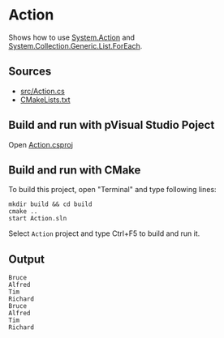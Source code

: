 # Action

Shows how to use [System.Action](https://learn.microsoft.com/en-us/dotnet/api/system.action) and [System.Collection.Generic.List.ForEach](https://learn.microsoft.com/en-us/dotnet/api/system.collections.generic.list-1.foreach#system-collections-generic-list-foreach(system-action(()))). 

## Sources

* [src/Action.cs](src/Action.cs)
* [CMakeLists.txt](CMakeLists.txt)

## Build and run with pVisual Studio Poject

Open [Action.csproj](Action.csproj)

## Build and run with CMake

To build this project, open "Terminal" and type following lines:

```batch
mkdir build && cd build
cmake ..
start Action.sln
```

Select `Action` project and type Ctrl+F5 to build and run it.

## Output

```
Bruce
Alfred
Tim
Richard
Bruce
Alfred
Tim
Richard
```
